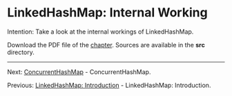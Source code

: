 # LinkedHashMap: Internal Working

Intention: Take a look at the internal workings of LinkedHashMap.

Download the PDF file of the [chapter](chapter_32.pdf). Sources are available in the <b>src</b> directory. 


<hr>

Next: [ConcurrentHashMap](chapter_33.md "ConcurrentHashMap") - ConcurrentHashMap.

Previous: [LinkedHashMap: Introduction](chapter_31.md "LinkedHashMap: Introduction") - LinkedHashMap: Introduction.
